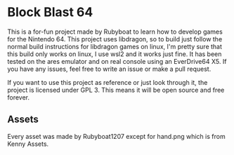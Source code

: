 # Block Blast 64

This is a for-fun project made by Rubyboat to learn how to develop games for the Nintendo 64. This project uses libdragon, so to build just follow the normal build instructions for libdragon games on linux, I'm pretty sure that this build only works on linux, I use wsl2 and it works just fine. It has been tested on the ares emulator and on real console using an EverDrive64 X5. If you have any issues, feel free to write an issue or make a pull request.

If you want to use this project as reference or just look through it, the project is licensed under GPL 3. This means it will be open source and free forever.

## Assets

Every asset was made by Rubyboat1207 except for hand.png which is from Kenny Assets.